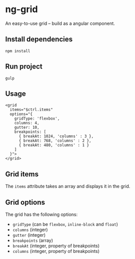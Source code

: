 # ng-grid  

An easy-to-use grid – build as a angular component.

## Install dependencies  

```
npm install
````

## Run project  

```
gulp
```

## Usage

```
<grid
  items="$ctrl.items"
  options="{
    gridType: 'flexbox',
    columns: 4,
    gutter: 10,
    breakpoints: [
      { breakAt: 1024, 'columns' : 3 },
      { breakAt: 768, 'columns' : 2 },
      { breakAt: 480, 'columns' : 1 }
    ]
  }">
</grid>
```  

## Grid items  

The `items` attribute takes an array and displays it in the grid.

## Grid options

The grid has the following options:

- `gridType` (can be `flexbox`, `inline-block` and `float`)
- `columns` (integer)
- `gutter` (integer)
- `breakpoints` (array)
- `breakAt` (integer, property of breakpoints)
- `columns` (integer, property of breakpoints)
